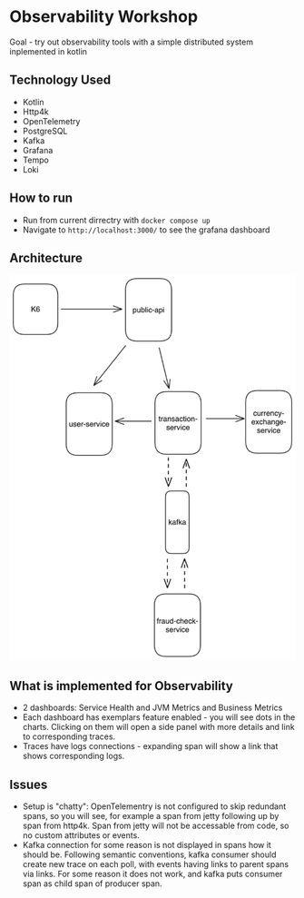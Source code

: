 # Observability Workshop
Goal - try out observability tools with a simple distributed system inplemented in kotlin

## Technology Used
- Kotlin
- Http4k
- OpenTelemetry
- PostgreSQL
- Kafka
- Grafana
- Tempo
- Loki

## How to run
- Run from current dirrectry with `docker compose up`
- Navigate to `http://localhost:3000/` to see the grafana dashboard

## Architecture
![Architecture](./architecture.png)

## What is implemented for Observability
- 2 dashboards: Service Health and JVM Metrics and Business Metrics
- Each dashboard has exemplars feature enabled - you will see dots in the charts. Clicking on them will open a side panel with more details and link to corresponding traces.
- Traces have logs connections - expanding span will show a link that shows corresponding logs.

## Issues
- Setup is "chatty": OpenTelementry is not configured to skip redundant spans, so you will see, for example a span from jetty following up by span from http4k. Span from jetty will not be accessable from code, so no custom attributes or events.
- Kafka connection for some reason is not displayed in spans how it should be. Following semantic conventions, kafka consumer should create new trace on each poll, with events having links to parent spans via links. For some reason it does not work, and kafka puts consumer span as child span of producer span.